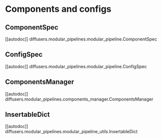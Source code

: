 # Components and configs

## ComponentSpec

[[autodoc]] diffusers.modular_pipelines.modular_pipeline.ComponentSpec

## ConfigSpec

[[autodoc]] diffusers.modular_pipelines.modular_pipeline.ConfigSpec

## ComponentsManager

[[autodoc]] diffusers.modular_pipelines.components_manager.ComponentsManager

## InsertableDict

[[autodoc]] diffusers.modular_pipelines.modular_pipeline_utils.InsertableDict